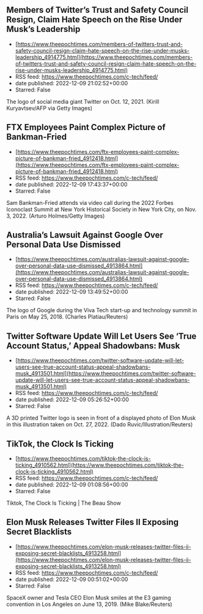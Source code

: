 ## Members of Twitter’s Trust and Safety Council Resign, Claim Hate Speech on the Rise Under Musk’s Leadership
 - [https://www.theepochtimes.com/members-of-twitters-trust-and-safety-council-resign-claim-hate-speech-on-the-rise-under-musks-leadership_4914775.html](https://www.theepochtimes.com/members-of-twitters-trust-and-safety-council-resign-claim-hate-speech-on-the-rise-under-musks-leadership_4914775.html)
 - RSS feed: https://www.theepochtimes.com/c-tech/feed/
 - date published: 2022-12-09 21:02:52+00:00
 - Starred: False

The logo of social media giant Twitter on Oct. 12, 2021. (Kirill Kuryavtsev/AFP via Getty Images)

## FTX Employees Paint Complex Picture of Bankman-Fried
 - [https://www.theepochtimes.com/ftx-employees-paint-complex-picture-of-bankman-fried_4912418.html](https://www.theepochtimes.com/ftx-employees-paint-complex-picture-of-bankman-fried_4912418.html)
 - RSS feed: https://www.theepochtimes.com/c-tech/feed/
 - date published: 2022-12-09 17:43:37+00:00
 - Starred: False

Sam Bankman-Fried attends via video call during the 2022 Forbes Iconoclast Summit at New York Historical Society in New York City, on Nov. 3, 2022. (Arturo Holmes/Getty Images)

## Australia’s Lawsuit Against Google Over Personal Data Use Dismissed
 - [https://www.theepochtimes.com/australias-lawsuit-against-google-over-personal-data-use-dismissed_4913864.html](https://www.theepochtimes.com/australias-lawsuit-against-google-over-personal-data-use-dismissed_4913864.html)
 - RSS feed: https://www.theepochtimes.com/c-tech/feed/
 - date published: 2022-12-09 13:49:52+00:00
 - Starred: False

The logo of Google during the Viva Tech start-up and technology summit in Paris on May 25, 2018. (Charles Platiau/Reuters)

## Twitter Software Update Will Let Users See ‘True Account Status,’ Appeal Shadowbans: Musk
 - [https://www.theepochtimes.com/twitter-software-update-will-let-users-see-true-account-status-appeal-shadowbans-musk_4913501.html](https://www.theepochtimes.com/twitter-software-update-will-let-users-see-true-account-status-appeal-shadowbans-musk_4913501.html)
 - RSS feed: https://www.theepochtimes.com/c-tech/feed/
 - date published: 2022-12-09 05:26:52+00:00
 - Starred: False

A 3D printed Twitter logo is seen in front of a displayed photo of Elon Musk in this illustration taken on Oct. 27, 2022. (Dado Ruvic/Illustration/Reuters)

## TikTok, the Clock Is Ticking
 - [https://www.theepochtimes.com/tiktok-the-clock-is-ticking_4910562.html](https://www.theepochtimes.com/tiktok-the-clock-is-ticking_4910562.html)
 - RSS feed: https://www.theepochtimes.com/c-tech/feed/
 - date published: 2022-12-09 01:08:56+00:00
 - Starred: False

Tiktok, The Clock Is Ticking &#124; The Beau Show

## Elon Musk Releases Twitter Files II Exposing Secret Blacklists
 - [https://www.theepochtimes.com/elon-musk-releases-twitter-files-ii-exposing-secret-blacklists_4913258.html](https://www.theepochtimes.com/elon-musk-releases-twitter-files-ii-exposing-secret-blacklists_4913258.html)
 - RSS feed: https://www.theepochtimes.com/c-tech/feed/
 - date published: 2022-12-09 00:51:02+00:00
 - Starred: False

SpaceX owner and Tesla CEO Elon Musk smiles at the E3 gaming convention in Los Angeles on June 13, 2019. (Mike Blake/Reuters)
